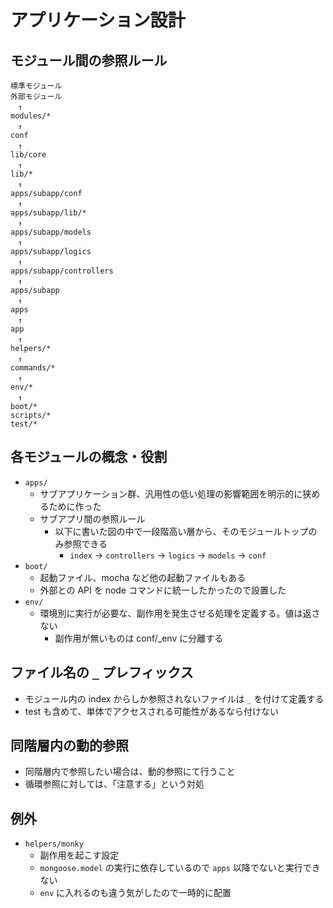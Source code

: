 # アプリケーション設計

## モジュール間の参照ルール
```
標準モジュール
外部モジュール
　↑
modules/*
　↑
conf
　↑
lib/core
　↑
lib/*
　↑
apps/subapp/conf
　↑
apps/subapp/lib/*
　↑
apps/subapp/models
　↑
apps/subapp/logics
　↑
apps/subapp/controllers
　↑
apps/subapp
　↑
apps
　↑
app
　↑
helpers/*
　↑
commands/*
　↑
env/*
　↑
boot/*
scripts/*
test/*
```


## 各モジュールの概念・役割
- `apps/`
  - サブアプリケーション群、汎用性の低い処理の影響範囲を明示的に狭めるために作った
  - サブアプリ間の参照ルール
    - 以下に書いた図の中で一段階高い層から、そのモジュールトップのみ参照できる
      - `index` -> `controllers` -> `logics` -> `models` -> `conf`
- `boot/`
  - 起動ファイル、mocha など他の起動ファイルもある
  - 外部との API を node コマンドに統一したかったので設置した
- `env/`
  - 環境別に実行が必要な、副作用を発生させる処理を定義する。値は返さない
    - 副作用が無いものは conf/_env に分離する


## ファイル名の `_` プレフィックス
- モジュール内の index からしか参照されないファイルは `_` を付けて定義する
- test も含めて、単体でアクセスされる可能性があるなら付けない


## 同階層内の動的参照
- 同階層内で参照したい場合は、動的参照にて行うこと
- 循環参照に対しては、「注意する」という対処


## 例外
- `helpers/monky`
  - 副作用を起こす設定
  - `mongoose.model` の実行に依存しているので `apps` 以降でないと実行できない
  - `env` に入れるのも違う気がしたので一時的に配置
